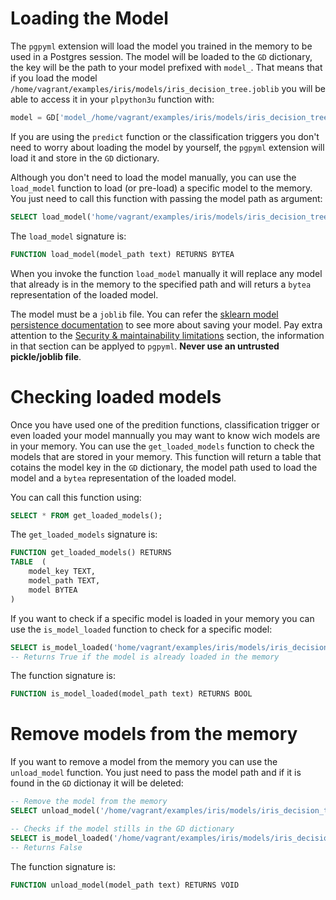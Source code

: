 # Loading the Model

The `pgpyml` extension will load the model you trained in the memory to be used in a Postgres session. The model will be loaded to the `GD` dictionary, the key will be the path to your model prefixed with `model_`. That means that if you load the model `/home/vagrant/examples/iris/models/iris_decision_tree.joblib` you will be able to access it in your `plpython3u` function with:

```python
model = GD['model_/home/vagrant/examples/iris/models/iris_decision_tree.joblib']
```

If you are using the `predict` function or the classification triggers you don't need to worry about loading the model by yourself, the `pgpyml` extension will load it and store in the `GD` dictionary.

Although you don't need to load the model manually, you can use the `load_model` function to load (or pre-load) a specific model to the memory. You just need to call this function with passing the model path as argument:

```sql
SELECT load_model('home/vagrant/examples/iris/models/iris_decision_tree.joblib');
```

The `load_model` signature is:
```sql
FUNCTION load_model(model_path text) RETURNS BYTEA
```

When you invoke the function `load_model` manually it will replace any model that already is in the memory to the specified path and will returs a `bytea` representation of the loaded model.

The model must be a `joblib` file. You can refer the [sklearn model persistence documentation](https://scikit-learn.org/stable/modules/model_persistence.html) to see more about saving your model. Pay extra attention to the [Security & maintainability limitations](https://scikit-learn.org/stable/modules/model_persistence.html#security-maintainability-limitations) section, the information in that section can be applyed to `pgpyml`. **Never use an untrusted pickle/joblib file**.

# Checking loaded models

Once you have used one of the predition functions, classification trigger or even loaded your model mannually you may want to know wich models are in your memory. You can use the `get_loaded_models` function to check the models that are stored in your memory. This function will return a table that cotains the model key in the `GD` dictionary, the model path used to load the model and a `bytea` representation of the loaded model.

You can call this function using:

```sql
SELECT * FROM get_loaded_models();
```

The `get_loaded_models` signature is:

```sql
FUNCTION get_loaded_models() RETURNS 
TABLE  (
    model_key TEXT,
    model_path TEXT,
    model BYTEA
) 
```

If you want to check if a specific model is loaded in your memory you can use the `is_model_loaded` function to check for a specific model:

```sql
SELECT is_model_loaded('home/vagrant/examples/iris/models/iris_decision_tree.joblib');
-- Returns True if the model is already loaded in the memory
```

The function signature is:
```sql
FUNCTION is_model_loaded(model_path text) RETURNS BOOL
```

# Remove models from the memory

If you want to remove a model from the memory you can use the `unload_model` function. You just need to pass the model path and if it is found in the `GD` dictionay it will be deleted:

```sql
-- Remove the model from the memory
SELECT unload_model('/home/vagrant/examples/iris/models/iris_decision_tree.joblib');

-- Checks if the model stills in the GD dictionary
SELECT is_model_loaded('/home/vagrant/examples/iris/models/iris_decision_tree.joblib');
-- Returns False
```

The function signature is:

```sql
FUNCTION unload_model(model_path text) RETURNS VOID
```
